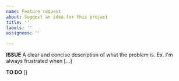 ```yaml
---
name: Feature request
about: Suggest an idea for this project
title: ''
labels: ''
assignees: ''

---
```


**ISSUE**
A clear and concise description of what the problem is. Ex. I'm always frustrated when [...]

**TO DO**
[]
